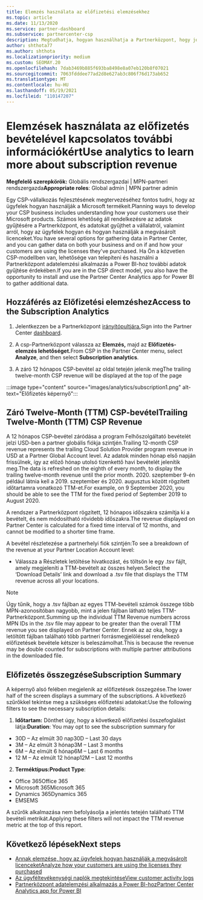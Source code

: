 ```yaml
---
title: Elemzés használata az előfizetési elemzésekhez
ms.topic: article
ms.date: 11/13/2020
ms.service: partner-dashboard
ms.subservice: partnercenter-csp
description: Megtudhatja, hogyan használhatja a Partnerközpont, hogy jobban megértse vállalkozását, és hogy az ügyfelek hogyan használják a megvásárolt licenceket.
author: shthota77
ms.author: shthota
ms.localizationpriority: medium
ms.custom: SEOMAY.20
ms.openlocfilehash: 7dab3469b885f693ba8498e8a07eb120b8f07021
ms.sourcegitcommit: 7063fdddee77ad2d8e627ab3c806f76d173ab652
ms.translationtype: MT
ms.contentlocale: hu-HU
ms.lasthandoff: 05/19/2021
ms.locfileid: "110147207"
---
```

# <a name="use-analytics-to-learn-more-about-subscription-revenue"></a><span data-ttu-id="e1c01-103">Elemzések használata az előfizetés bevételével kapcsolatos további információkért</span><span class="sxs-lookup"><span data-stu-id="e1c01-103">Use analytics to learn more about subscription revenue</span></span>

<span data-ttu-id="e1c01-104">**Megfelelő szerepkörök:** Globális rendszergazdai | MPN-partneri rendszergazda</span><span class="sxs-lookup"><span data-stu-id="e1c01-104">**Appropriate roles**: Global admin | MPN partner admin</span></span>

<span data-ttu-id="e1c01-105">Egy CSP-vállalkozás fejlesztésének megtervezéséhez fontos tudni, hogy az ügyfelek hogyan használják a Microsoft termékeit.</span><span class="sxs-lookup"><span data-stu-id="e1c01-105">Planning ways to develop your CSP business includes understanding how your customers use their Microsoft products.</span></span> <span data-ttu-id="e1c01-106">Számos lehetőség áll rendelkezésre az adatok gyűjtésére a Partnerközpont, és adatokat gyűjthet a vállalatról, valamint arról, hogy az ügyfelek hogyan és hogyan használják a megvásárolt licenceket.</span><span class="sxs-lookup"><span data-stu-id="e1c01-106">You have several options for gathering data in Partner Center, and you can gather data on both your business and on if and how your customers are using the licenses they've purchased.</span></span> <span data-ttu-id="e1c01-107">Ha Ön a közvetlen CSP-modellben van, lehetősége van telepíteni és használni a Partnerközpont adatelemzési alkalmazás a Power BI-hoz további adatok gyűjtése érdekében.</span><span class="sxs-lookup"><span data-stu-id="e1c01-107">If you are in the CSP direct model, you also have the opportunity to install and use the Partner Center Analytics app for Power BI to gather additional data.</span></span>

## <a name="access-to-the-subscription-analytics"></a><span data-ttu-id="e1c01-108">Hozzáférés az Előfizetési elemzéshez</span><span class="sxs-lookup"><span data-stu-id="e1c01-108">Access to the Subscription Analytics</span></span>

1. <span data-ttu-id="e1c01-109">Jelentkezzen be a Partnerközpont [irányítópultjára.](https://partner.microsoft.com/dashboard/home)</span><span class="sxs-lookup"><span data-stu-id="e1c01-109">Sign into the Partner Center [dashboard](https://partner.microsoft.com/dashboard/home).</span></span>
1. <span data-ttu-id="e1c01-110">A csp-Partnerközpont válassza az **Elemzés,** majd az **Előfizetés-elemzés lehetőséget.**</span><span class="sxs-lookup"><span data-stu-id="e1c01-110">From CSP in the Partner Center menu, select **Analyze**, and then select **Subscription analytics**.</span></span>

1. <span data-ttu-id="e1c01-111">A záró 12 hónapos CSP-bevétel az oldal tetején jelenik meg</span><span class="sxs-lookup"><span data-stu-id="e1c01-111">The trailing twelve-month CSP revenue will be displayed at the top of the page</span></span>

:::image type="content" source="images/analytics/subscription1.png" alt-text="Előfizetés képernyő":::

## <a name="trailing-twelve-month-ttm-csp-revenue"></a><span data-ttu-id="e1c01-113">Záró Twelve-Month (TTM) CSP-bevétel</span><span class="sxs-lookup"><span data-stu-id="e1c01-113">Trailing Twelve-Month (TTM) CSP Revenue</span></span>

<span data-ttu-id="e1c01-114">A 12 hónapos CSP-bevétel záródása a program Felhőszolgáltató bevételét jelzi USD-ben a partner globális fiókja szintjén.</span><span class="sxs-lookup"><span data-stu-id="e1c01-114">Trailing 12-month CSP revenue represents the trailing Cloud Solution Provider program revenue in USD at a Partner Global Account level.</span></span> <span data-ttu-id="e1c01-115">Az adatok minden hónap első napján frissülnek, így az előző hónap utolsó tizenkettő havi bevételét jelenítik meg.</span><span class="sxs-lookup"><span data-stu-id="e1c01-115">The data is refreshed on the eighth of every month, to display the trailing twelve-month revenue until the prior month.</span></span> <span data-ttu-id="e1c01-116">2020. szeptember 9-én például látnia kell a 2019. szeptember és 2020. augusztus között rögzített időtartamra vonatkozó TTM-et.</span><span class="sxs-lookup"><span data-stu-id="e1c01-116">For example, on 9 September 2020, you should be able to see the TTM for the fixed period of September 2019 to August 2020.</span></span>

<span data-ttu-id="e1c01-117">A rendszer a Partnerközpont rögzített, 12 hónapos időszakra számítja ki a bevételt, és nem módosítható rövidebb időszakra.</span><span class="sxs-lookup"><span data-stu-id="e1c01-117">The revenue displayed on Partner Center is calculated for a fixed time interval of 12 months, and cannot be modified to a shorter time frame.</span></span>

<span data-ttu-id="e1c01-118">A bevétel részletezése a partnerhelyi fiók szintjén:</span><span class="sxs-lookup"><span data-stu-id="e1c01-118">To see a breakdown of the revenue at your Partner Location Account level:</span></span>

- <span data-ttu-id="e1c01-119">Válassza a Részletek letöltése hivatkozást, és töltsön le egy .tsv fájlt, amely megjeleníti a TTM-bevételt az összes helyen.</span><span class="sxs-lookup"><span data-stu-id="e1c01-119">Select the ‘Download Details’ link and download a .tsv file that displays the TTM revenue across all your locations.</span></span>

>[!NOTE] 
><span data-ttu-id="e1c01-120">Úgy tűnik, hogy a .tsv fájlban az egyes TTM-bevételi számok összege több MPN-azonosítóban nagyobb, mint a jelen fájlban látható teljes TTM-Partnerközpont.</span><span class="sxs-lookup"><span data-stu-id="e1c01-120">Summing up the individual TTM Revenue numbers across MPN IDs in the .tsv file may appear to be greater than the overall TTM revenue you see displayed on Partner Center.</span></span> <span data-ttu-id="e1c01-121">Ennek az az oka, hogy a letöltött fájlban található több partneri forrásmegjelöléssel rendelkező előfizetések bevétele kétszer is beleszámolhat.</span><span class="sxs-lookup"><span data-stu-id="e1c01-121">This is because the revenue may be double counted for subscriptions with multiple partner attributions in the downloaded file.</span></span>

## <a name="subscription-summary"></a><span data-ttu-id="e1c01-122">Előfizetés összegzése</span><span class="sxs-lookup"><span data-stu-id="e1c01-122">Subscription Summary</span></span>

<span data-ttu-id="e1c01-123">A képernyő alsó felében megjelenik az előfizetések összegzése.</span><span class="sxs-lookup"><span data-stu-id="e1c01-123">The lower half of the screen displays a summary of the subscriptions.</span></span> <span data-ttu-id="e1c01-124">A következő szűrőkkel tekintse meg a szükséges előfizetési adatokat:</span><span class="sxs-lookup"><span data-stu-id="e1c01-124">Use the following filters to see the necessary subscription details:</span></span>  

1. <span data-ttu-id="e1c01-125">**Időtartam:** Dönthet úgy, hogy a következő előfizetési összefoglalást látja:</span><span class="sxs-lookup"><span data-stu-id="e1c01-125">**Duration**: You may opt to see the subscription summary for</span></span> 

- <span data-ttu-id="e1c01-126">30D – Az elmúlt 30 nap</span><span class="sxs-lookup"><span data-stu-id="e1c01-126">30D – Last 30 days</span></span>
- <span data-ttu-id="e1c01-127">3M – Az elmúlt 3 hónap</span><span class="sxs-lookup"><span data-stu-id="e1c01-127">3M – Last 3 months</span></span>
- <span data-ttu-id="e1c01-128">6M – Az elmúlt 6 hónap</span><span class="sxs-lookup"><span data-stu-id="e1c01-128">6M – Last 6 months</span></span>
- <span data-ttu-id="e1c01-129">12 M – Az elmúlt 12 hónap</span><span class="sxs-lookup"><span data-stu-id="e1c01-129">12M – Last 12 months</span></span>

2. <span data-ttu-id="e1c01-130">**Terméktípus:**</span><span class="sxs-lookup"><span data-stu-id="e1c01-130">**Product Type**:</span></span>
 
- <span data-ttu-id="e1c01-131">Office 365</span><span class="sxs-lookup"><span data-stu-id="e1c01-131">Office 365</span></span>
- <span data-ttu-id="e1c01-132">Microsoft 365</span><span class="sxs-lookup"><span data-stu-id="e1c01-132">Microsoft 365</span></span>
- <span data-ttu-id="e1c01-133">Dynamics 365</span><span class="sxs-lookup"><span data-stu-id="e1c01-133">Dynamics 365</span></span>
- <span data-ttu-id="e1c01-134">EMS</span><span class="sxs-lookup"><span data-stu-id="e1c01-134">EMS</span></span>

<span data-ttu-id="e1c01-135">A szűrők alkalmazása nem befolyásolja a jelentés tetején található TTM bevételi metrikát.</span><span class="sxs-lookup"><span data-stu-id="e1c01-135">Applying these filters will not impact the TTM revenue metric at the top of this report.</span></span>


 
## <a name="next-steps"></a><span data-ttu-id="e1c01-136">Következő lépések</span><span class="sxs-lookup"><span data-stu-id="e1c01-136">Next steps</span></span>

- [<span data-ttu-id="e1c01-137">Annak elemzése, hogy az ügyfelek hogyan használják a megvásárolt licenceket</span><span class="sxs-lookup"><span data-stu-id="e1c01-137">Analyze how your customers are using the licenses they purchased</span></span>](increasing-adoption-and-satisfaction.md)  
- [<span data-ttu-id="e1c01-138">Az ügyféltevékenységi naplók megtekintése</span><span class="sxs-lookup"><span data-stu-id="e1c01-138">View customer activity logs</span></span>](activity-logs.md)
- [<span data-ttu-id="e1c01-139">Partnerközpont adatelemzési alkalmazás a Power BI-hoz</span><span class="sxs-lookup"><span data-stu-id="e1c01-139">Partner Center Analytics app for Power BI</span></span>](power-bi-app-for-direct-partners.md)






